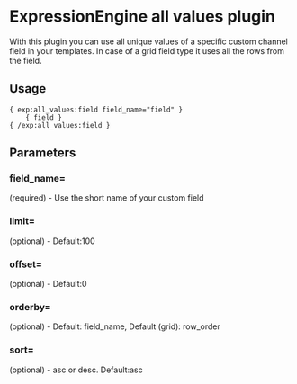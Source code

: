 ExpressionEngine all values plugin
=================================

With this plugin you can use all unique values of a specific custom channel field in your templates.
In case of a grid field type it uses all the rows from the field.

## Usage
```
{ exp:all_values:field field_name="field" }
	{ field }
{ /exp:all_values:field }
```

## Parameters
### field_name=
(required) - Use the short name of your custom field

### limit=
(optional) - Default:100

### offset=
(optional) - Default:0

### orderby=
(optional) - Default: field_name, Default (grid): row_order

### sort=
(optional) - asc or desc. Default:asc
